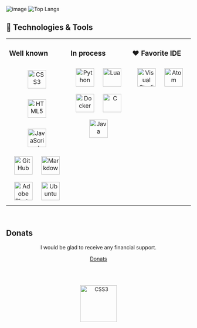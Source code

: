 ![image](https://github.com/IKdotShark/IKdotShark/assets/46602606/eda4daf9-879b-4cd8-a7cc-2a9a4a8e6e00)
![Top Langs](https://github-readme-stats.vercel.app/api/top-langs/?username=IKdotShark&layout=donut&exclude_repo=Web-developments&langs_count=8)

## 🔧 Technologies & Tools  
<table><tr><td valign="top" width="33%">

### Well known  
<div align="center">  
<a href="https://www.w3schools.com/css/" target="_blank"><img style="margin: 15px" src="https://cdn.simpleicons.org/css3/#1572B6" alt="CSS3" height="50" /></a> 
<a href="https://en.wikipedia.org/wiki/HTML5" target="_blank"><img style="margin: 15px" src="https://cdn.simpleicons.org/html5/#E34F26" alt="HTML5" height="50" /></a>
<a href="https://www.javascript.com/" target="_blank"><img style="margin: 15px" src="https://cdn.simpleicons.org/javaScript/#F7DF1E" alt="JavaScript" height="50" /></a>
<a href="https://www.GitHub.com/" target="_blank"><img style="margin: 10px" src="https://cdn.simpleicons.org/GitHub/#181717/#A5A5A5" alt="GitHub" height="50" /></a>
<a href="https://www.markdownguide.org" target="_blank"><img style="margin: 10px" src="https://cdn.simpleicons.org/markdown" alt="Markdown" height="50" /></a> 
<a href="https://www.adobe.com/products/photoshop.html" target="_blank"><img style="margin: 10px" src="https://cdn.simpleicons.org/adobephotoshop/#31A8FF" alt="Adobe Photoshop" height="50" /></a> 
<a href="https://ubuntu.com" target="_blank"><img style="margin: 10px" src="https://cdn.simpleicons.org/ubuntu/#E95420" alt="Ubuntu" height="50" /></a>
</div>
</td><td valign="top" width="33%">

### In process 
<div align="center">  
<a href="https://www.python.org/" target="_blank"><img style="margin: 10px" src="https://cdn.simpleicons.org/python/#3776AB" alt="Python" height="50" /></a> 
<a href="https://www.lua.org" target="_blank"><img style="margin: 10px" src="https://cdn.simpleicons.org/lua/#2C2D72" alt="Lua" height="50" /></a>  
<!--<a href="https://www.linux.org/" target="_blank"><img style="margin: 10px" src="https://profilinator.rishav.dev/skills-assets/linux-original.svg" alt="Linux" height="50" /></a>-->
<a href="https://www.docker.com/" target="_blank"><img style="margin: 10px" src="https://profilinator.rishav.dev/skills-assets/docker-original-wordmark.svg" alt="Docker" height="50" /></a>
<a href="https://en.wikipedia.org/wiki/C_(programming_language)" target="_blank"><img style="margin: 10px" src="https://cdn.simpleicons.org/C/#A8B9CC/#181717" alt="C" height="50" /></a>
<a href="https://www.oracle.com/java/" target="_blank"><img style="margin: 10px" src="https://sobesednik.net/Gallery/_data/i/upload/2020/04/10/20200410135941-1215f71c-xx.png" alt="Java" height="50" /></a>
</div>
</td>
<td valign="top" width="33%">

### ❤ Favorite IDE
<div align="center">
<a href="https://code.visualstudio.com" target="_blank"><img style="margin: 10px" src="https://cdn.simpleicons.org/visualstudiocode/#007ACC" alt="Visual Studio" height="50" /></a>
<a href="https://atom-editor.cc" target="_blank"><img style="margin: 10px" src="https://github.com/haideralipunjabi/atom-icons/raw/master/svg/social_medium.svg" alt="Atom" height="50" /></a>
<!--icon atom from: https://github.com/haideralipunjabi/atom-icons -->
</div>
</td>
</tr></table>  
<br/>  

## Donats
<div align="center">
I would be glad to receive any financial support.
  
[Donats](https://www.donationalerts.com/r/1kdotshark)

<a href="https://www.donationalerts.com/r/1kdotshark" target="_blank"> <img style="margin: 50px" src="https://static.donationalerts.ru/uploads/qr/11100081/qr_fae0f3c3828395be3f01c1f5ebf0617f.png" alt="CSS3" height="100" /></a> 
</div>

